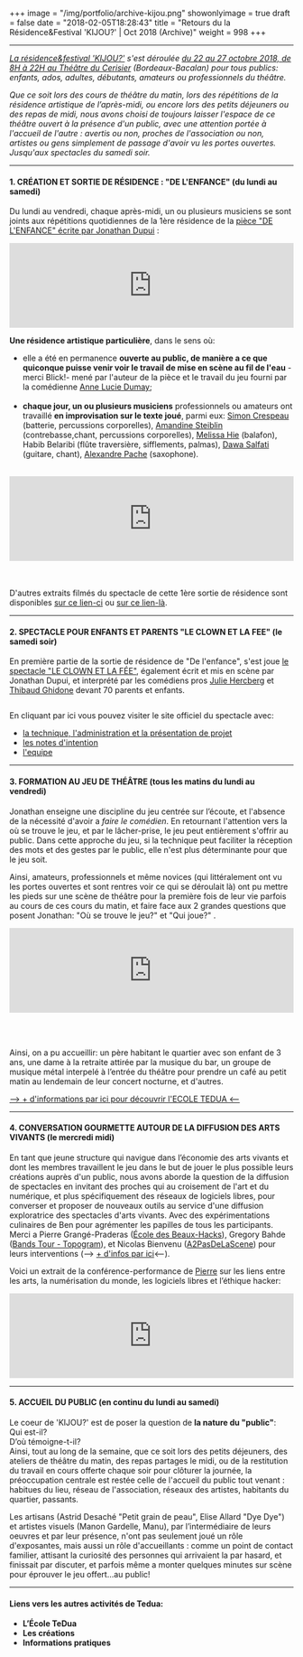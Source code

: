 +++
image = "/img/portfolio/archive-kijou.png"
showonlyimage = true
draft = false
date = "2018-02-05T18:28:43"
title = "Retours du la Résidence&Festival 'KIJOU?' | Oct 2018 (Archive)"
weight = 998
+++

<!--more-->
---

*[La résidence&festival 'KIJOU?'](https://www.facebook.com/events/1987585964655561/?active_tab=discussion) s'est déroulée [du 22 au 27 octobre 2018, de 8H à 22H au Théâtre du Cerisier](https://lecerisier.org/index.php?option=com_content&view=article&id=302:de-l-enfance&catid=2&Itemid=107) (Bordeaux-Bacalan) pour tous publics: enfants, ados, adultes, débutants, amateurs ou professionnels du théâtre.*  

*Que ce soit lors des cours de théâtre du matin, lors des répétitions de la résidence artistique de l’après-midi, ou encore lors des petits déjeuners ou des repas de midi, nous avons choisi de toujours laisser l'espace de ce théâtre ouvert à la présence d'un public, avec une attention portée à l'accueil de l'autre : avertis ou non, proches de l'association ou non, artistes ou gens simplement de passage d'avoir vu les portes ouvertes. Jusqu'aux spectacles du samedi soir.*

---

#### 1. CRÉATION ET SORTIE DE RÉSIDENCE : "DE L'ENFANCE" (du lundi au samedi)
Du lundi au vendredi, chaque après-midi, un ou plusieurs musiciens se sont joints aux répétitions quotidiennes de la 1ère résidence de la [pièce "DE L'ENFANCE" écrite par Jonathan Dupui](http://localhost:1313/accueil/les-creations-tedua/) :
   

<iframe width="100%" src="https://www.youtube.com/embed/izkCR_UElAE" frameborder="0" allow="accelerometer; autoplay; encrypted-media; gyroscope; picture-in-picture" allowfullscreen></iframe>

<br>

**Une résidence artistique particulière**, dans le sens où:   

- elle a été en permanence **ouverte au public, de manière a ce que quiconque puisse venir voir le travail de mise en scène au fil de l'eau** -merci Blick!- mené par l'auteur de la pièce et le travail du jeu fourni par la comédienne [Anne Lucie Dumay](https://www.instagram.com/anneluciedumay/);<br><br>   
- **chaque jour, un ou plusieurs musiciens** professionnels ou amateurs  ont travaillé **en improvisation sur le texte joué**, parmi eux: [Simon Crespeau](http://www.onde-music.com/bio.html) (batterie, percussions corporelles), [Amandine Steiblin](https://www.facebook.com/laveilleuse/) (contrebasse,chant, percussions corporelles),  [Melissa Hie](https://www.facebook.com/M%C3%A9lissa-Hi%C3%A9-1767237460273308/) (balafon), Habib Belaribi (flûte traversière, sifflements, palmas), [Dawa Salfati](https://www.facebook.com/dawa.blabla) (guitare, chant), [Alexandre Pache](https://www.facebook.com/andre.l.pache?epa=SEARCH_BOX) (saxophone).  

<br>

<iframe width="100%" src="https://www.youtube.com/embed/A2ij7ht29Jg" frameborder="0" allow="accelerometer; autoplay; encrypted-media; gyroscope; picture-in-picture" allowfullscreen></iframe>

<br><br>
D'autres extraits filmés du spectacle de cette 1ère sortie de résidence sont disponibles [sur ce lien-ci](https://www.youtube.com/watch?v=rfbvOviqya4&list=PLKJs47VnfcaNZvsj6qSJwI0wj19QI18-0&index=6) ou [sur ce lien-là](https://www.youtube.com/watch?v=Ujhtt3V4sis&list=PLKJs47VnfcaNZvsj6qSJwI0wj19QI18-0&index=1).

---

#### 2. SPECTACLE POUR ENFANTS ET PARENTS "LE CLOWN ET LA FEE" (le samedi soir)

En première partie de la sortie de résidence de "De l'enfance", s'est joue [le spectacle "LE CLOWN ET LA FÉE"](https://leclownetlafee.fr/), également écrit et mis en scène par Jonathan Dupui, et interprété par les comédiens pros [Julie Hercberg](https://leclownetlafee.fr/pages/l-equipe/) et [Thibaud Ghidone](https://leclownetlafee.fr/pages/l-equipe/) devant 70 parents et enfants.     

<a href="https://leclownetlafee.fr/" rel="site web officiel Le clown et la fée"><img src="/img/portfolio/site-web-le-clown-et-la-fee.png" alt="" /></a>

En cliquant par ici vous pouvez visiter le site officiel du spectacle avec:   
- [la technique, l'administration et la présentation de projet]((https://leclownetlafee.fr/pages/la-technique-et-l-administration/))   
- [les notes d'intention](https://leclownetlafee.fr/pages/les-notes-d-intentions/)   
- [l'equipe](https://leclownetlafee.fr/pages/l-equipe/)   

---

#### 3. FORMATION AU JEU DE THÉÂTRE (tous les matins du lundi au vendredi)
Jonathan enseigne une discipline du jeu centrée sur l’écoute, et l'absence de la nécessité d'avoir a *faire le comédien*. En retournant l'attention vers la où se trouve le jeu, et par le lâcher-prise, le jeu peut entièrement s'offrir au public. Dans cette approche du jeu, si la technique peut faciliter la réception des mots et des gestes par le public, elle n'est plus déterminante pour que le jeu soit.  

Ainsi, amateurs, professionnels et même novices (qui littéralement ont vu les portes ouvertes et sont rentres voir ce qui se déroulait là) ont pu mettre les pieds sur une scène de théâtre pour la première fois de leur vie parfois au cours de ces cours du matin, et faire face aux 2 grandes questions que posent Jonathan:
"Où se trouve le jeu?" et "Qui joue?" . 


<iframe width="100%" src="https://www.youtube.com/embed/leVK0v1Kj58" frameborder="0" allow="accelerometer; autoplay; encrypted-media; gyroscope; picture-in-picture" allowfullscreen></iframe>

<br><br>

Ainsi, on a pu accueillir: un père habitant le quartier avec son enfant de 3 ans, une dame à la retraite attirée par la musique du bar, un groupe de musique métal interpelé à l’entrée du théâtre pour prendre un café au petit matin au lendemain de leur concert nocturne, et d'autres.  


[--> + d'informations par ici pour découvrir l'ECOLE TEDUA <--](https://blog.association-tedua.fr/accueil/archive-l-ecole-tedua/)

---

#### 4. CONVERSATION GOURMETTE AUTOUR DE LA DIFFUSION DES ARTS VIVANTS (le mercredi midi)
En tant que jeune structure qui navigue dans l’économie des arts vivants et dont les membres travaillent le jeu dans le but de jouer le plus possible leurs créations auprès d'un public, nous avons aborde la question de la diffusion de spectacles en invitant des proches qui au croisement de l'art et du numérique, et plus spécifiquement des réseaux de logiciels libres, pour converser et proposer de nouveaux outils au service d'une diffusion exploratrice des spectacles d'arts vivants. Avec des expérimentations culinaires de Ben pour agrémenter les papilles de tous les participants.
Merci a Pierre Grangé-Praderas ([École des Beaux-Hacks](https://beauxhacks.org/)), Gregory Bahde ([Bands Tour - Topogram](https://github.com/ungentilgarcon/bandstour)), et Nicolas Bienvenu ([A2PasDeLaScene](https://www.a2pasdelascene.fr/)) pour leurs interventions (--> [+ d'infos par ici](/blogs/le-déj-diffuseurs-et-numérique)<--).

Voici un extrait de la conférence-performance de [Pierre](http://www.pierregrangepraderas.com/) sur les liens entre les arts, la numérisation du monde, les logiciels libres et l’éthique hacker:

<iframe width="100%" src="https://www.youtube.com/embed/9A2UpyAZyWo" frameborder="0" allow="accelerometer; autoplay; encrypted-media; gyroscope; picture-in-picture" allowfullscreen></iframe>

---

#### 5. ACCUEIL DU PUBLIC (en continu du lundi au samedi)
Le coeur de 'KIJOU?' est de poser la question de **la nature du "public"**:  
Qui est-il?   
D’où témoigne-t-il?   
Ainsi, tout au long de la semaine, que ce soit lors des petits déjeuners, des ateliers de théâtre du matin, des repas partages le midi, ou de la restitution du travail en cours offerte chaque soir pour clôturer la journée, la préoccupation centrale est restée celle de l'accueil du public tout venant : habitues du lieu, réseau de l'association, réseaux des artistes, habitants du quartier, passants.

Les artisans (Astrid Desaché "Petit grain de peau", Elise Allard "Dye Dye") et artistes visuels (Manon Gardelle, Manu), par l’intermédiaire de leurs oeuvres et par leur présence, n'ont pas seulement joué un rôle d'exposantes, mais aussi un rôle d'accueillants : comme un point de contact familier, attisant la curiosité des personnes qui arrivaient la par hasard, et finissait par discuter, et parfois même a monter quelques minutes sur scène pour éprouver le jeu offert...au public!

----- 

#### Liens vers les autres activités de Tedua:
- **L’École TeDua**
- **Les créations**
- **Informations pratiques**
